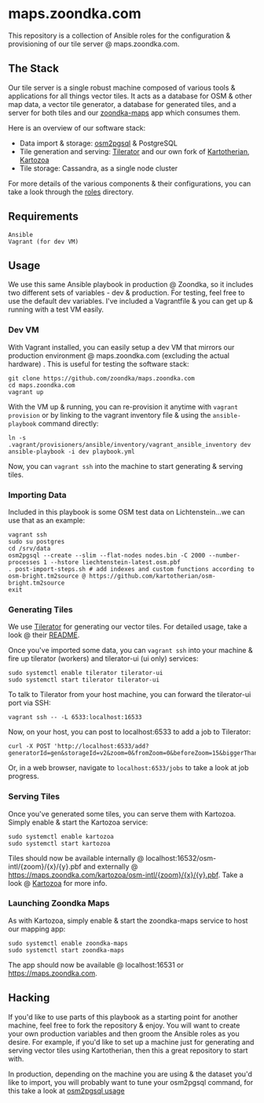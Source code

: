 # maps.zoondka.com
This repository is a collection of Ansible roles for the configuration & provisioning of our tile server @ maps.zoondka.com.

## The Stack
Our tile server is a single robust machine composed of various tools & applications for all things vector tiles. It acts as a database for OSM & other map data, a vector tile generator, a database for generated tiles, and a server for both tiles and our [zoondka-maps](https://github.com/zoondka/zoondka-maps) app which consumes them. 

Here is an overview of our software stack:
* Data import & storage: [osm2pgsql](https://github.com/openstreetmap/osm2pgsql) & PostgreSQL
* Tile generation and serving: [Tilerator](https://github.com/kartotherian/tilerator) and our own fork of [Kartotherian](https://github.com/kartotherian/kartotherian), [Kartozoa](https://github.com/zoondka/kartozoa)
* Tile storage: Cassandra, as a single node cluster

For more details of the various components & their configurations, you can take a look through the [roles](https://github.com/zoondka/maps.zoondka.com/tree/master/roles) directory. 

## Requirements
```
Ansible
Vagrant (for dev VM)
```

## Usage
We use this same Ansible playbook in production @ Zoondka, so it includes two different sets of variables - dev & production. For testing, feel free to use the default dev variables. I've included a Vagrantfile & you can get up & running with a test VM easily.

### Dev VM
With Vagrant installed, you can easily setup a dev VM that mirrors our production environment @ maps.zoondka.com (excluding the actual hardware) . This is useful for testing the software stack:
```shell
git clone https://github.com/zoondka/maps.zoondka.com
cd maps.zoondka.com
vagrant up
```
With the VM up & running, you can re-provision it anytime with `vagrant provision` or by linking to the vagrant inventory file & using the `ansible-playbook` command directly:
```shell
ln -s .vagrant/provisioners/ansible/inventory/vagrant_ansible_inventory dev
ansible-playbook -i dev playbook.yml 
```
Now, you can `vagrant ssh` into the machine to start generating & serving tiles.

### Importing Data
Included in this playbook is some OSM test data on Lichtenstein...we can use that as an example:
```shell
vagrant ssh
sudo su postgres
cd /srv/data
osm2pgsql --create --slim --flat-nodes nodes.bin -C 2000 --number-processes 1 --hstore liechtenstein-latest.osm.pbf
. post-import-steps.sh # add indexes and custom functions according to osm-bright.tm2source @ https://github.com/kartotherian/osm-bright.tm2source
exit
```

### Generating Tiles
We use [Tilerator](https://github.com/kartotherian/tilerator) for generating our vector tiles. For detailed usage, take a look @ their [README](https://github.com/kartotherian/tilerator/blob/master/README.md).

Once you've imported some data, you can `vagrant ssh` into your machine & fire up tilerator (workers) and tilerator-ui (ui only) services:
```shell
sudo systemctl enable tilerator tilerator-ui
sudo systemctl start tilerator tilerator-ui
```

To talk to Tilerator from your host machine, you can forward the tilerator-ui port via SSH:
```shell
vagrant ssh -- -L 6533:localhost:16533
```

Now, on your host, you can post to localhost:6533 to add a job to Tilerator:
```shell
curl -X POST 'http://localhost:6533/add?generatorId=gen&storageId=v2&zoom=0&fromZoom=0&beforeZoom=15&biggerThan=0&parts=12'
```
Or, in a web browser, navigate to `localhost:6533/jobs` to take a look at job progress.
 
### Serving Tiles
Once you've generated some tiles, you can serve them with Kartozoa. Simply enable & start the Kartozoa service:
```shell
sudo systemctl enable kartozoa
sudo systemctl start kartozoa
```

Tiles should now be available internally @ localhost:16532/osm-intl/{zoom}/{x}/{y}.pbf and externally @ https://maps.zoondka.com/kartozoa/osm-intl/{zoom}/{x}/{y}.pbf. Take a look @ [Kartozoa](https://github.com/zoondka/kartozoa) for more info.

### Launching Zoondka Maps
As with Kartozoa, simply enable & start the zoondka-maps service to host our mapping app:
```shell
sudo systemctl enable zoondka-maps
sudo systemctl start zoondka-maps
```
The app should now be available @ localhost:16531 or https://maps.zoondka.com.

## Hacking
If you'd like to use parts of this playbook as a starting point for another machine, feel free to fork the repository & enjoy. You will want to create your own production variables and then groom the Ansible roles as you desire. For example, if you'd like to set up a machine just for generating and serving vector tiles using Kartotherian, then this a great repository to start with.

In production, depending on the machine you are using & the dataset you'd like to import, you will probably want to tune your osm2pgsql command, for this take a look at [osm2pgsql usage](https://github.com/openstreetmap/osm2pgsql/blob/master/docs/usage.md)
